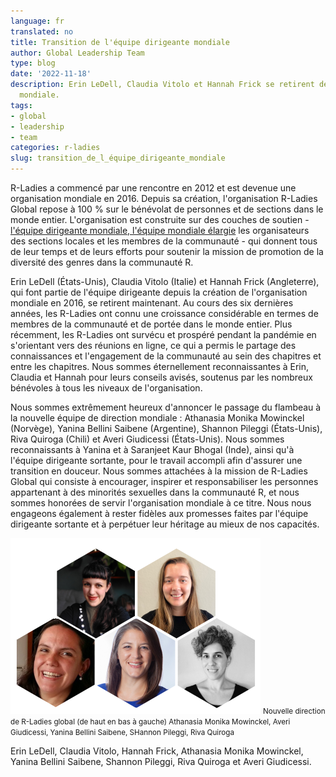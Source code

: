 ```yaml
---
language: fr
translated: no
title: Transition de l'équipe dirigeante mondiale
author: Global Leadership Team
type: blog
date: '2022-11-18'
description: Erin LeDell, Claudia Vitolo et Hannah Frick se retirent de l'équipe dirigeante
  mondiale.
tags:
- global
- leadership
- team
categories: r-ladies
slug: transition_de_l_équipe_dirigeante_mondiale
---
```


R-Ladies a commencé par une rencontre en 2012 et est devenue une organisation mondiale en 2016.
Depuis sa création, l'organisation R-Ladies Global repose à 100 % sur le bénévolat de personnes et de sections dans le monde entier.
L'organisation est construite sur des couches de soutien - [l'équipe dirigeante mondiale, l'équipe mondiale élargie](/about-us/team/) les organisateurs des sections locales et les membres de la communauté - qui donnent tous de leur temps et de leurs efforts pour soutenir la mission de promotion de la diversité des genres dans la communauté R.

Erin LeDell (États-Unis), Claudia Vitolo (Italie) et Hannah Frick (Angleterre), qui font partie de l'équipe dirigeante depuis la création de l'organisation mondiale en 2016, se retirent maintenant.
Au cours des six dernières années, les R-Ladies ont connu une croissance considérable en termes de membres de la communauté et de portée dans le monde entier.
Plus récemment, les R-Ladies ont survécu et prospéré pendant la pandémie en s'orientant vers des réunions en ligne, ce qui a permis le partage des connaissances et l'engagement de la communauté au sein des chapitres et entre les chapitres.
Nous sommes éternellement reconnaissantes à Erin, Claudia et Hannah pour leurs conseils avisés, soutenus par les nombreux bénévoles à tous les niveaux de l'organisation.

Nous sommes extrêmement heureux d'annoncer le passage du flambeau à la nouvelle équipe de direction mondiale : Athanasia Monika Mowinckel (Norvège), Yanina Bellini Saibene (Argentine), Shannon Pileggi (États-Unis), Riva Quiroga (Chili) et Averi Giudicessi (États-Unis).
Nous sommes reconnaissants à Yanina et à Saranjeet Kaur Bhogal (Inde), ainsi qu'à l'équipe dirigeante sortante, pour le travail accompli afin d'assurer une transition en douceur.
Nous sommes attachées à la mission de R-Ladies Global qui consiste à encourager, inspirer et responsabiliser les personnes appartenant à des minorités sexuelles dans la communauté R, et nous sommes honorées de servir l'organisation mondiale à ce titre.
Nous nous engageons également à rester fidèles aux promesses faites par l'équipe dirigeante sortante et à perpétuer leur héritage au mieux de nos capacités.

![La nouvelle direction de R-Ladies global (de haut en bas à gauche) Athanasia Monika Mowinckel, Averi Giudicessi, Yanina Bellini Saibene, SHannon Pileggi, Riva Quiroga.](new-team.png)
<small>Nouvelle direction de R-Ladies global (de haut en bas à gauche) Athanasia Monika Mowinckel, Averi Giudicessi, Yanina Bellini Saibene, SHannon Pileggi, Riva Quiroga</small>

Erin LeDell, Claudia Vitolo, Hannah Frick, Athanasia Monika Mowinckel, Yanina Bellini Saibene, Shannon Pileggi, Riva Quiroga et Averi Giudicessi.


